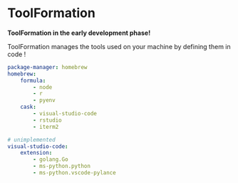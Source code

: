 # ToolFormation

**ToolFormation in the early development phase!**

ToolFormation manages the tools used on your machine by defining them in code !

```yaml
package-manager: homebrew
homebrew:
    formula:
        - node
        - r
        - pyenv
    cask:
        - visual-studio-code
        - rstudio
        - iterm2

# unimplemented
visual-studio-code:
    extension:
        - golang.Go
        - ms-python.python
        - ms-python.vscode-pylance
```
